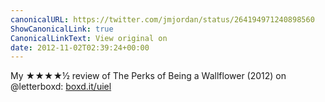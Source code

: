 ```yaml
---
canonicalURL: https://twitter.com/jmjordan/status/264194971240898560
ShowCanonicalLink: true
CanonicalLinkText: View original on
date: 2012-11-02T02:39:24+00:00
---
```

My ★★★★½ review of The Perks of Being a Wallflower (2012) on @letterboxd: [boxd.it/uiel](http://boxd.it/uiel)